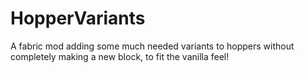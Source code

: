 # HopperVariants
A fabric mod adding some much needed variants to hoppers without
completely making a new block, to fit the vanilla feel!